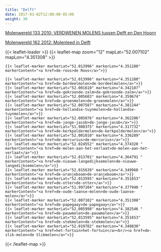 ```yaml
---
title: "Delft"
date: 2017-03-02T12:00:00-05:00
weight: 30
---
```

[Molenwereld 133 2010: VERDWENEN MOLENS tussen Delft en Den Hoorn](https://www.molenwereld.com/wp-content/uploads/2016/11/Nr.-133-januari-2010.pdf)

[Molenwereld 162 2012: Molenleed in Delft](https://www.molenwereld.com/wp-content/uploads/2016/03/Nr.-162-September-2012.pdf)

{{< leaflet-loader >}}
{{< leaflet-map zoom="12" mapLat="52.007102" mapLon="4.351308" >}}

    {{< leaflet-marker markerLat="52.013996" markerLon="4.351280" markerContent="<a href=de-roos>de Roos</a>">}}

    {{< leaflet-marker markerLat="52.013996" markerLon="4.351280" markerContent="<a href=de-bordeelmolen>de-bordeelmolen</a>">}}
    {{< leaflet-marker markerLat="52.001610" markerLon="4.342187" markerContent="<a href=de-gekroonde-zalm>de-gekroonde-zalm</a>">}}
    {{< leaflet-marker markerLat="52.005603" markerLon="4.359674" markerContent="<a href=de-groenmolen>de-groenmolen</a>">}}
    {{< leaflet-marker markerLat="52.007587" markerLon="4.381244" markerContent="<a href=de-hollandse-tuynmolen>de-hollandse-tuynmolen</a>">}}
    {{< leaflet-marker markerLat="52.005076" markerLon="4.362206" markerContent="<a href=de-jonge-jacob>de-jonge-jacob</a>">}}
    {{< leaflet-marker markerLat="51.980375" markerLon="4.317732" markerContent="<a href=de-kerkpoldermolen>de-kerkpoldermolen</a>">}}
    {{< leaflet-marker markerLat="52.001010" markerLon="4.336289" markerContent="<a href=de-mercurius>de-mercurius</a>">}}
    {{< leaflet-marker markerLat="52.024552" markerLon="4.374320 " markerContent="<a href=de-molen-aan-het-verlaat>de-molen-aan-het-verlaat</a>">}}
    {{< leaflet-marker markerLat="52.013701" markerLon="4.364791 " markerContent="<a href=de-nieuwe-langedijksemolen>de-nieuwe-langedijksemolen</a>">}}
    {{< leaflet-marker markerLat="52.015639" markerLon="4.349960 " markerContent="<a href=de-oranjeboom>de-oranjeboom</a>">}}
    {{< leaflet-marker markerLat="52.013595" markerLon="4.351653" markerContent="<a href=de-otter>de-otter</a>">}}
    {{< leaflet-marker markerLat="51.997104" markerLon="4.377940 " markerContent="<a href=de-oude-laanse-molen>de-oude-laanse-molen</a>">}}
    {{< leaflet-marker markerLat="52.007102" markerLon="4.351308" markerContent="<a href=de-papegaay>de-papegaay</a>">}}
    {{< leaflet-marker markerLat="52.005998" markerLon="4.382546 " markerContent="<a href=de-pauwmolen>de-pauwmolen</a>">}}
    {{< leaflet-marker markerLat="52.013595" markerLon="4.351653" markerContent="<a href=de-stekmolen>de-stekmolen</a>">}}
    {{< leaflet-marker markerLat="52.019782" markerLon="4.348830" markerContent="<a href=het-fortuin>het-fortuin</a><br/><a href=de-slik-molen>de Slikmolen</a>">}}



{{< /leaflet-map >}}


